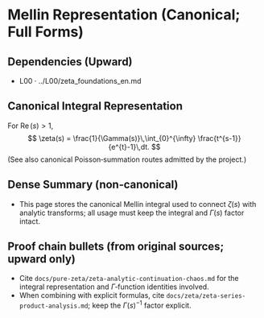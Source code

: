 # Mellin Representation (Canonical; Full Forms)

## Dependencies (Upward)
- L00 · ../L00/zeta_foundations_en.md

## Canonical Integral Representation
For $\operatorname{Re}(s)>1$,
$$
\zeta(s) = \frac{1}{\Gamma(s)}\,\int_{0}^{\infty} \frac{t^{s-1}}{e^{t}-1}\,dt.
$$
(See also canonical Poisson‑summation routes admitted by the project.)

## Dense Summary (non‑canonical)
- This page stores the canonical Mellin integral used to connect $\zeta(s)$ with analytic transforms; all usage must keep the integral and $\Gamma(s)$ factor intact.

## Proof chain bullets (from original sources; upward only)
- Cite `docs/pure-zeta/zeta-analytic-continuation-chaos.md` for the integral representation and $\Gamma$‑function identities involved.
- When combining with explicit formulas, cite `docs/zeta/zeta-series-product-analysis.md`; keep the $\Gamma(s)^{-1}$ factor explicit.
